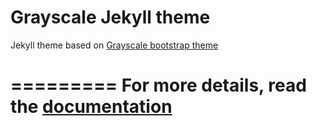 Grayscale Jekyll theme
=========================

Jekyll theme based on [Grayscale bootstrap theme ](http://ironsummitmedia.github.io/startbootstrap-grayscale/)


=========
For more details, read the [documentation](http://jekyllrb.com/)
=======
